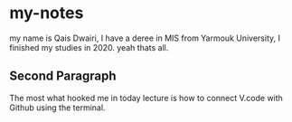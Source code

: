 # my-notes

my name is Qais Dwairi, I have a deree in MIS from Yarmouk University, I finished my studies in 2020. yeah thats all.

## Second Paragraph

The most what hooked me in today lecture is how to connect V.code with Github using the terminal.
